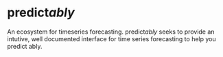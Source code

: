 # predict*ably*
An ecosystem for timeseries forecasting. predict*ably* seeks to provide an intutive,
well documented interface for time series forecasting to help you predict ably.
